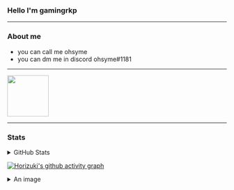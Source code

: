### Hello I'm gamingrkp

---

### About me
- you can call me ohsyme
- you can dm me in discord ohsyme#1181

---

<a href="https://discord.com/users/551968387786604545">
<img height="95px" src="https://discord.c99.nl/widget/theme-4/551968387786604545.png" />
</a>

---

### Stats

<details> 
  <summary>GitHub Stats</summary>
  <br/>
  
[![Gamingrkp](https://github-readme-stats.vercel.app/api/top-langs/?username=gamingrkp&&theme=tokyonight&title_color=fce9ed)](https://github.com/anuraghazra/github-readme-stats)

[![Gamingrkp](https://github-readme-stats.vercel.app/api?username=gamingrkp&count_private=true&show_icons=true&theme=tokyonight&title_color=fce9ed)](https://github.com/anuraghazra/github-readme-stats)

[![Horizuki](https://github-readme-streak-stats.herokuapp.com?user=gamingrkp&theme=tokyonight)](https://git.io/streak-stats)
  <br/>
</details>

[![Horizuki's github activity graph](https://activity-graph.herokuapp.com/graph?username=gamingrkp&color=fce9ed&point=ffffff&theme=material-palenight)](https://github.com/ashutosh00710/github-readme-activity-graph)

<details> 
  <summary>An image</summary>
  <br/>
  
[![Sinon](https://i.imgur.com/p09FnTZ_d.webp?maxwidth=760&fidelity=grand)](https://discord.com/users/551968387786604545)
</details>

